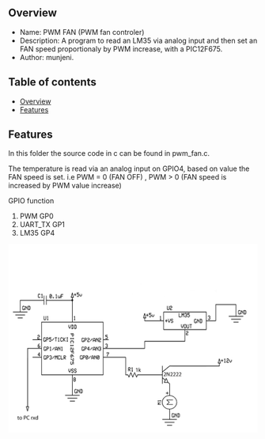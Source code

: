 
Overview
--------------------------------------------
* Name: PWM FAN (PWM fan controler)
* Description: A program to read an LM35 via analog input and then set
an FAN speed proportionaly by PWM increase, with a PIC12F675.
* Author: munjeni.

Table of contents
---------------------------

  * [Overview](#overview)
  * [Features](#features)


Features
----------------------

In this folder the source code in c can be found in pwm_fan.c.


The temperature is read via an analog input on GPIO4, based
on value the FAN speed is set. i.e PWM = 0 (FAN OFF) , PWM > 0 (FAN speed is increased by PWM value increase)

GPIO function

1. PWM       GP0
2. UART_TX   GP1
3. LM35      GP4


![PIC](https://github.com/munjeni/pic_12F675_projects/blob/master/images/pwm_fan.png)

